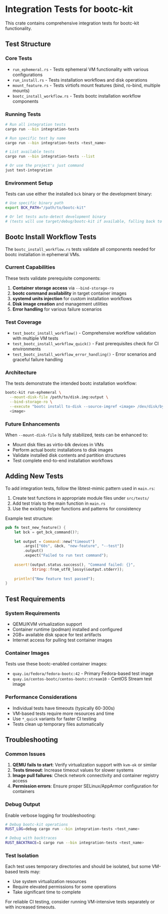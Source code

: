 # Integration Tests for bootc-kit

This crate contains comprehensive integration tests for bootc-kit functionality.

## Test Structure

### Core Tests
- `run_ephemeral.rs` - Tests ephemeral VM functionality with various configurations
- `run_install.rs` - Tests installation workflows and disk operations
- `mount_feature.rs` - Tests virtiofs mount features (bind, ro-bind, multiple mounts)
- `bootc_install_workflow.rs` - Tests bootc installation workflow components

### Running Tests

```bash
# Run all integration tests
cargo run --bin integration-tests

# Run specific test by name
cargo run --bin integration-tests <test_name>

# List available tests
cargo run --bin integration-tests --list

# Or use the project's just command
just test-integration
```

### Environment Setup

Tests can use either the installed `bck` binary or the development binary:

```bash
# Use specific binary path
export BCK_PATH="/path/to/bootc-kit"

# Or let tests auto-detect development binary
# (tests will use target/debug/bootc-kit if available, falling back to 'bck')
```

## Bootc Install Workflow Tests

The `bootc_install_workflow.rs` tests validate all components needed for bootc installation in ephemeral VMs.

### Current Capabilities
These tests validate prerequisite components:

1. **Container storage access** via `--bind-storage-ro`
2. **bootc command availability** in target container images
3. **systemd units injection** for custom installation workflows
4. **Disk image creation** and management utilities
5. **Error handling** for various failure scenarios

### Test Coverage
- `test_bootc_install_workflow()` - Comprehensive workflow validation with multiple VM tests
- `test_bootc_install_workflow_quick()` - Fast prerequisites check for CI environments
- `test_bootc_install_workflow_error_handling()` - Error scenarios and graceful failure handling

### Architecture
The tests demonstrate the intended bootc installation workflow:

```bash
bootc-kit run-ephemeral \
  --mount-disk-file /path/to/disk.img:output \
  --bind-storage-ro \
  --execute "bootc install to-disk --source-imgref <image> /dev/disk/by-id/virtio-output" \
  <image>
```

### Future Enhancements
When `--mount-disk-file` is fully stabilized, tests can be enhanced to:
- Mount disk files as virtio-blk devices in VMs
- Perform actual bootc installations to disk images
- Validate installed disk contents and partition structures
- Test complete end-to-end installation workflows

## Adding New Tests

To add integration tests, follow the libtest-mimic pattern used in `main.rs`:

1. Create test functions in appropriate module files under `src/tests/`
2. Add test trials to the main function in `main.rs`
3. Use the existing helper functions and patterns for consistency

Example test structure:
```rust
pub fn test_new_feature() {
    let bck = get_bck_command()?;
    
    let output = Command::new("timeout")
        .args(["60s", &bck, "new-feature", "--test"])
        .output()
        .expect("Failed to run test command");
    
    assert!(output.status.success(), "Command failed: {}", 
            String::from_utf8_lossy(&output.stderr));
    
    println!("New feature test passed");
}
```

## Test Requirements

### System Requirements
- QEMU/KVM virtualization support
- Container runtime (podman) installed and configured
- 2GB+ available disk space for test artifacts
- Internet access for pulling test container images

### Container Images
Tests use these bootc-enabled container images:
- `quay.io/fedora/fedora-bootc:42` - Primary Fedora-based test image
- `quay.io/centos-bootc/centos-bootc:stream10` - CentOS Stream test image

### Performance Considerations
- Individual tests have timeouts (typically 60-300s)
- VM-based tests require more resources and time
- Use `*_quick` variants for faster CI testing
- Tests clean up temporary files automatically

## Troubleshooting

### Common Issues

1. **QEMU fails to start**: Verify virtualization support with `kvm-ok` or similar
2. **Tests timeout**: Increase timeout values for slower systems  
3. **Image pull failures**: Check network connectivity and container registry access
4. **Permission errors**: Ensure proper SELinux/AppArmor configuration for containers

### Debug Output
Enable verbose logging for troubleshooting:

```bash
# Debug bootc-kit operations
RUST_LOG=debug cargo run --bin integration-tests <test_name>

# Debug with backtraces
RUST_BACKTRACE=1 cargo run --bin integration-tests <test_name>
```

### Test Isolation
Each test uses temporary directories and should be isolated, but some VM-based tests may:
- Use system virtualization resources
- Require elevated permissions for some operations
- Take significant time to complete

For reliable CI testing, consider running VM-intensive tests separately or with increased timeouts.
